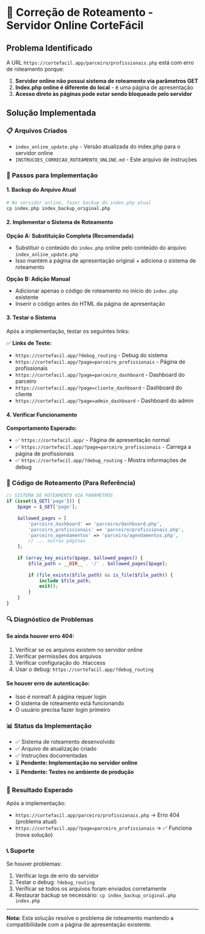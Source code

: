 # 🔧 Correção de Roteamento - Servidor Online CorteFácil

## Problema Identificado

A URL `https://cortefacil.app/parceiro/profissionais.php` está com erro de roteamento porque:

1. **Servidor online não possui sistema de roteamento via parâmetros GET**
2. **Index.php online é diferente do local** - é uma página de apresentação
3. **Acesso direto às páginas pode estar sendo bloqueado pelo servidor**

## Solução Implementada

### 📋 Arquivos Criados

- `index_online_update.php` - Versão atualizada do index.php para o servidor online
- `INSTRUCOES_CORRECAO_ROTEAMENTO_ONLINE.md` - Este arquivo de instruções

### 🚀 Passos para Implementação

#### 1. Backup do Arquivo Atual
```bash
# No servidor online, fazer backup do index.php atual
cp index.php index_backup_original.php
```

#### 2. Implementar o Sistema de Roteamento

**Opção A: Substituição Completa (Recomendada)**
- Substituir o conteúdo do `index.php` online pelo conteúdo do arquivo `index_online_update.php`
- Isso mantém a página de apresentação original + adiciona o sistema de roteamento

**Opção B: Adição Manual**
- Adicionar apenas o código de roteamento no início do `index.php` existente
- Inserir o código antes do HTML da página de apresentação

#### 3. Testar o Sistema

Após a implementação, testar os seguintes links:

✅ **Links de Teste:**
- `https://cortefacil.app/?debug_routing` - Debug do sistema
- `https://cortefacil.app/?page=parceiro_profissionais` - Página de profissionais
- `https://cortefacil.app/?page=parceiro_dashboard` - Dashboard do parceiro
- `https://cortefacil.app/?page=cliente_dashboard` - Dashboard do cliente
- `https://cortefacil.app/?page=admin_dashboard` - Dashboard do admin

#### 4. Verificar Funcionamento

**Comportamento Esperado:**
- ✅ `https://cortefacil.app/` - Página de apresentação normal
- ✅ `https://cortefacil.app/?page=parceiro_profissionais` - Carrega a página de profissionais
- ✅ `https://cortefacil.app/?debug_routing` - Mostra informações de debug

### 📝 Código de Roteamento (Para Referência)

```php
// SISTEMA DE ROTEAMENTO VIA PARÂMETROS
if (isset($_GET['page'])) {
    $page = $_GET['page'];
    
    $allowed_pages = [
        'parceiro_dashboard' => 'parceiro/dashboard.php',
        'parceiro_profissionais' => 'parceiro/profissionais.php',
        'parceiro_agendamentos' => 'parceiro/agendamentos.php',
        // ... outras páginas
    ];
    
    if (array_key_exists($page, $allowed_pages)) {
        $file_path = __DIR__ . '/' . $allowed_pages[$page];
        
        if (file_exists($file_path) && is_file($file_path)) {
            include $file_path;
            exit();
        }
    }
}
```

### 🔍 Diagnóstico de Problemas

#### Se ainda houver erro 404:
1. Verificar se os arquivos existem no servidor online
2. Verificar permissões dos arquivos
3. Verificar configuração do .htaccess
4. Usar o debug: `https://cortefacil.app/?debug_routing`

#### Se houver erro de autenticação:
- Isso é normal! A página requer login
- O sistema de roteamento está funcionando
- O usuário precisa fazer login primeiro

### 📊 Status da Implementação

- ✅ Sistema de roteamento desenvolvido
- ✅ Arquivo de atualização criado
- ✅ Instruções documentadas
- ⏳ **Pendente: Implementação no servidor online**
- ⏳ **Pendente: Testes no ambiente de produção**

### 🎯 Resultado Esperado

Após a implementação:
- `https://cortefacil.app/parceiro/profissionais.php` → Erro 404 (problema atual)
- `https://cortefacil.app/?page=parceiro_profissionais` → ✅ Funciona (nova solução)

### 📞 Suporte

Se houver problemas:
1. Verificar logs de erro do servidor
2. Testar o debug: `?debug_routing`
3. Verificar se todos os arquivos foram enviados corretamente
4. Restaurar backup se necessário: `cp index_backup_original.php index.php`

---

**Nota:** Esta solução resolve o problema de roteamento mantendo a compatibilidade com a página de apresentação existente.